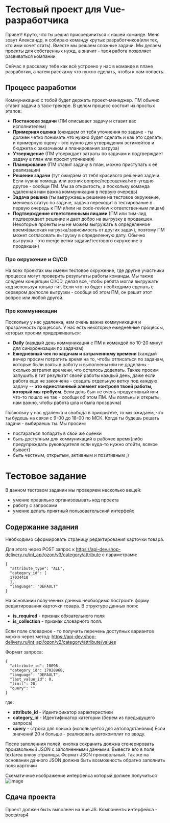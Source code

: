 # Тестовый проект для Vue-разработчика

Привет! Круто, что ты решил присоединиться к нашей команде. Меня зовут Александр, я собираю команду крутых разработчиков(или тех, кто ими хочет стать). Вместе мы решаем сложные задачи. Мы делаем проекты для собственных нужд, а значит - твоя работа позволяет развиваться компании

Сейчас я расскажу тебе как всё устроено у нас в команде в плане разработки, а затем расскажу что нужно сделать, чтобы к нам попасть.

## Процесс разработки

Коммуникацию с тобой будет держать проект-менеджер. ПМ обычно ставит задачи в таск-трекере. В целом процесс состоит из простых этапов:
- **Постановка задачи** (ПМ описывает задачу и ставит вас исполнителем)
- **Примерная оценка** (ожидаем от тебя уточнения по задаче - ты должен четко понимать что нужно будет сделать и как это сделать, и примерную оцену - это нужно для утверждения эстимейтов и бюджета с заказчиком и планирования загруза)
- **Утверждение** (ПМ утверждает затраты по задачам и подтверждает задачу в план или просит уточнения)
- **Планирование** (ПМ ставит задачу в план, можно приступать к её реализации)
- **Решение задачи** (тут ожидаем от тебя красивого решения задачи. Если нужна помощь или возник вопрос/переоценка/что-угодно другое - сообщи ПМ. Мы за открытость, а поскольку команда удаленная нам важна коммуникация в первую очередь)
- **Задача решена** (ты выгружаешь решение на тестовое окружение, меняешь статус по задаче, задача переходит в тестирование в первую очередь к ПМ и/или на code-review к ответственным лицам)
- **Подтверждение ответственными лицами** (ПМ или тим-лид подтверждает решение и дает добро на выгрузку в продакшен. Некоторые проекты мы не можем выгружать в определенное время(высокая нагрузка/зависимость от других задач), поэтому ПМ может согласовать выгрузку в определенную дату. Обычно выгрузка - это merge ветки задачи/тестового окружение в продакшен)

### Про окружение и CI/CD
На всех проектах мы имеем тестовое окружение, где другие участники процесса могут проверить результаты работы команды. Мы также следуем концепции CI/CD, делая всё, чтобы ребята могли выгружать код используя только гит. Если что-то будет необходимо сделать с сервером до/после выгрузки - сообщи об этом ПМ, он решит этот вопрос или любой другой.

### Про коммуникации
Поскольку у нас удаленка, нам очень важна коммуникация и прозрачность процессов. У нас есть некоторые ежедневные процессы, которых просим придерживаться:

- **Daily** (каждый день коммуникация с ПМ и командой по 10-20 минут для синхронизации по задачам)
- **Ежедневный чек по задачам и затраченному времени** (каждый вечер просим потратить время на то, чтобы отписаться по задачам, которые были взяты в работу и выполнены или не доделаны - сколько затратил времени, что осталось доделать. Также просим запушить в гит результат своей работы каждый день, даже если работа еще не закончена - создать отдельную ветку под каждую задачу -- **это единственный элемент контроля твоей работы, который мы требуем**. Если день был не очень продуктивный или что-то пошло не так - сообщи об этом ПМ. Мы лояльны и открыты, нам важно, чтобы работа шла и была прозрачна)

Поскольку у нас удаленка и свобода в приоритете, то мы ожидаем, что ты будешь на связи с 9-00 до 18-00 по МСК. Когда ты будешь решать задачи - выбираешь ты. Мы просим:
- постараться попадать в свои же оценки
- быть доступным для коммуникаций в рабочее время(либо предупреждать руководителя если куда-то нужно отойти, всякое бывает)
- быть честным, открытым, активным и позитивным ;)

# Тестовое задание

В данном тестовом задании мы проверяем несколько вещей:
 - умение правильно организовывать код проекта
 - работу с запросами
 - умение делать приятный пользовательский интерфейс

## Содержание задания
Необходимо сформировать страницу редактирования карточки товара. 

Для этого через POST запрос к https://api-dev.shop-delivery.ru/int_api/ozon/v3/category/attribute с параметрами:
```
{
  "attribute_type": "ALL",
  "category_id": [
  17034410
  ],
  "language": "DEFAULT"
}
```
На основании полученных данных необходимо построить форму редактирования карточки товара.
В структуре данных поля: 
- **is_required** - признак обязательного поля
- **is_collection** - признак словарного поля.

Если поле словарное - то получить перечень доступных вариантов можно через метод: 
https://api-dev.shop-delivery.ru/int_api/ozon/v2/category/attribute/values

Формат запроса:
```
{
  "attribute_id": 10096,
  "category_id": 17028968,
  "language": "DEFAULT",
  "last_value_id": 0,
  "limit": 20,
  "query": ""
}
```
где: 
- **attribute_id** - Идентификатор характеристики
- **category_id** - Идентификатор категории (берем из предыдущего запроса)
- **query** - строка для поиска (используется для автоподстановки)
Если значений 20 и больше - реализовать автокомплит по вводу.

После заполенния полей, кнопка сохранить должна сгенерировать произвольный JSON с заполненными данными. Вывести его в поле textarea внизу страницы. Формат JSON произвольный. 
Так же на основании данного JSON должна быть возможность обратно заполнить поля карточки

Схематичное изображение интерфейса который должен получиться
![image](https://user-images.githubusercontent.com/5597167/160125582-a37e1dd2-ef70-4eef-8583-59c9be45688c.png)

## Сдача проекта
Проект должен быть выполнен на Vue.JS. Компоненты интерфейса - bootstrap4

